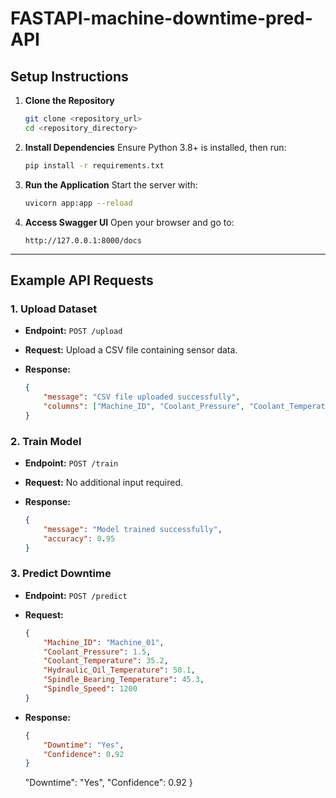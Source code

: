# FASTAPI-machine-downtime-pred-API

## Setup Instructions
1. **Clone the Repository**
   ```bash
   git clone <repository_url>
   cd <repository_directory>
   ```

2. **Install Dependencies**
   Ensure Python 3.8+ is installed, then run:
   ```bash
   pip install -r requirements.txt
   ```

3. **Run the Application**
   Start the server with:
   ```bash
   uvicorn app:app --reload
   ```

4. **Access Swagger UI**
   Open your browser and go to:
   ```
   http://127.0.0.1:8000/docs
   ```

---

## Example API Requests

### 1. **Upload Dataset**
- **Endpoint:** `POST /upload`
- **Request:**
  Upload a CSV file containing sensor data.

- **Response:**
  ```json
  {
      "message": "CSV file uploaded successfully",
      "columns": ["Machine_ID", "Coolant_Pressure", "Coolant_Temperature", "Hydraulic_Oil_Temperature", "Spindle_Bearing_Temperature", "Spindle_Speed", "Downtime"]
  }
  ```

### 2. **Train Model**
- **Endpoint:** `POST /train`
- **Request:**
  No additional input required.

- **Response:**
  ```json
  {
      "message": "Model trained successfully",
      "accuracy": 0.95
  }
  ```

### 3. **Predict Downtime**
- **Endpoint:** `POST /predict`
- **Request:**
  ```json
  {
      "Machine_ID": "Machine_01",
      "Coolant_Pressure": 1.5,
      "Coolant_Temperature": 35.2,
      "Hydraulic_Oil_Temperature": 50.1,
      "Spindle_Bearing_Temperature": 45.3,
      "Spindle_Speed": 1200
  }
  ```

- **Response:**
  ```json
  {
      "Downtime": "Yes",
      "Confidence": 0.92
  }
  ```


    "Downtime": "Yes",
    "Confidence": 0.92
}



